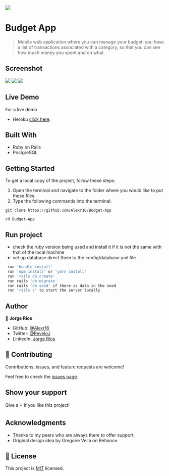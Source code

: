 ![](https://img.shields.io/badge/Microverse-blueviolet)
# Budget App

> Mobile web application where you can manage your budget: you have a list of transactions associated with a category, so that you can see how much money you spent and on what.

## Screenshot

<img src="./images/BudgetApp.png">
<img src="./images/Category.png">
<img src="./images/Transactions.png">

## Live Demo

For a live demo
- Heroku [click here](https://glacial-waters-55756.herokuapp.com).

## Built With

- Ruby on Rails
- PostgreSQL

## Getting Started

To get a local copy of the project, follow these steps: 
1. Open the terminal and navigate to the folder where you would like to put these files.
2. Type the following commands into the terminal: 
 ```
 git clone https://github.com/Alexr16/Budget-App
 ```
 ```
 cd Budget-App
 ```

## Run project

- check the ruby version being used and install it if it is not the same with that of the local machine
- set up database direct them to the config/database.yml file

```bash
 run 'bundle install'
 run 'npm install' or 'yarn install'
 run 'rails db:create'
 run rails 'db:migrate'
 run rails 'db:seed' if there is data in the seed
 run 'rails s' to start the server locally
```


## Author

👤 **Jorge Rios**

- GitHub: [@Alexr16](https://github.com/Alexr16)
- Twitter: [@ReveloJ](https://twitter.com/ReveloJ)
- LinkedIn: [Jorge Ríos](https://www.linkedin.com/in/jorgeriosr/)

## 🤝 Contributing
  
Contributions, issues, and feature requests are welcome!

Feel free to check the [issues page](https://github.com/Alexr16/Budget-App/issues).

## Show your support

Give a ⭐️ if you like this project!

## Acknowledgments

- Thanks to my peers who are always there to offer support.
- Original design idea by Gregoire Vella on Behance.

## 📝 License

This project is [MIT](./LICENSE) licensed.
